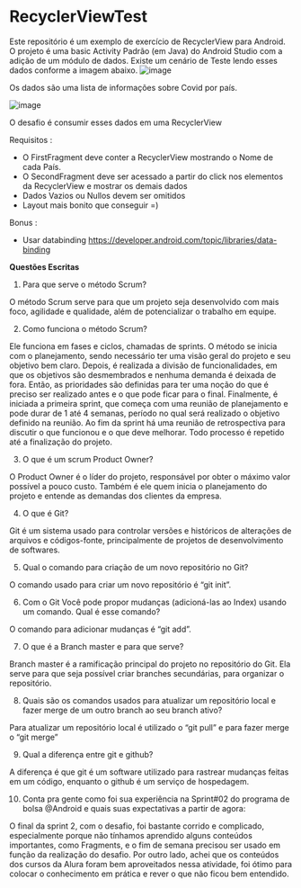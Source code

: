 # RecyclerViewTest

Este repositório é um exemplo de exercício de RecyclerView para Android. O projeto é uma basic Activity Padrão (em Java)  do Android Studio com a adição de um módulo de dados.
Existe um cenário de Teste lendo esses dados conforme a imagem abaixo.
![image](https://user-images.githubusercontent.com/49101112/185979761-214c86a3-047c-47c9-ae74-5272d9040f22.png)

Os dados são uma lista de informações sobre Covid por país.

![image](https://user-images.githubusercontent.com/49101112/185980984-88875bf8-3cdb-45a0-9383-698acb828213.png)


O desafio é consumir esses dados em uma RecyclerView 

Requisitos :
- O FirstFragment deve conter a RecyclerView mostrando o Nome de cada País.
- O SecondFragment deve ser acessado a partir do click nos elementos da RecyclerView e mostrar os demais dados
- Dados Vazios ou Nullos devem ser omitidos
- Layout mais bonito que conseguir =)

Bonus :
- Usar databinding https://developer.android.com/topic/libraries/data-binding

**Questões Escritas**
1. Para que serve o método Scrum?

O método Scrum serve para que um projeto seja desenvolvido com mais foco, agilidade e qualidade, além de potencializar o trabalho em equipe.

2. Como funciona o método Scrum?

Ele funciona em fases e ciclos, chamadas de sprints. O método se inicia com o planejamento, sendo necessário ter uma visão geral do projeto e seu objetivo bem claro. Depois, é realizada a divisão de funcionalidades, em que os objetivos são desmembrados e nenhuma demanda é deixada de fora. Então, as prioridades são definidas para ter uma noção do que é preciso ser realizado antes e o que pode ficar para o final. Finalmente, é iniciada a primeira sprint, que começa com uma reunião de planejamento e pode durar de 1 até 4 semanas, período no qual será realizado o objetivo definido na reunião. Ao fim da sprint há uma reunião de retrospectiva para discutir o que funcionou e o que deve melhorar. Todo processo é repetido até a finalização do projeto.

3. O que é um scrum Product Owner?

O Product Owner é o líder do projeto, responsável por obter o máximo valor possível a pouco custo. Também é ele quem inicia o planejamento do projeto e entende as demandas dos clientes da empresa.

4. O que é Git?

Git é um sistema usado para controlar versões e históricos de alterações de arquivos e códigos-fonte, principalmente de projetos de desenvolvimento de softwares.

5. Qual o comando para criação de um novo repositório no Git?

O comando usado para criar um novo repositório é “git init”.

6. Com o Git Você pode propor mudanças (adicioná-las ao Index) usando um
comando. Qual é esse comando?

O comando para adicionar mudanças é “git add”.

7. O que é a Branch master e para que serve?

Branch master é a ramificação principal do projeto no repositório do Git. Ela serve para que seja possível criar branches secundárias, para organizar o repositório.

8. Quais são os comandos usados para atualizar um repositório local e fazer merge
de um outro branch ao seu branch ativo?

Para atualizar um repositório local é utilizado o “git pull” e para fazer merge o “git merge”

9. Qual a diferença entre git e github?

A diferença é que git é um software utilizado para rastrear mudanças feitas em um código, enquanto o github é um serviço de hospedagem.

10. Conta pra gente como foi sua experiência na Sprint#02 do programa de bolsa
@Android e quais suas expectativas a partir de agora:

O final da sprint 2, com o desafio, foi bastante corrido e complicado, especialmente porque não tínhamos aprendido alguns conteúdos importantes, como Fragments, e o fim de semana precisou ser usado em função da realização do desafio. Por outro lado, achei que os conteúdos dos cursos da Alura foram bem aproveitados nessa atividade, foi ótimo para colocar o conhecimento em prática e rever o que não ficou bem entendido.

